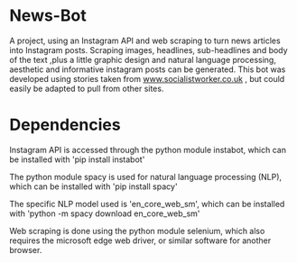 # News-Bot
A project, using an Instagram API and web scraping to turn news articles into Instagram posts. Scraping images, headlines, sub-headlines and body of the text ,plus a little graphic design and natural language processing, aesthetic and informative instagram posts can be generated. This bot was developed using stories taken from www.socialistworker.co.uk , but could easily be adapted to pull from other sites.

# Dependencies

Instagram API is accessed through the python module instabot, which can be installed with 'pip install instabot'

The python module spacy is used for natural language processing (NLP), which can be installed with 'pip install spacy'

The specific NLP model used is 'en_core_web_sm', which can be installed with 'python -m spacy download en_core_web_sm'

Web scraping is done using the python module selenium, which also requires the microsoft edge web driver, or similar software for another browser. 
